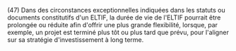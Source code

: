 (47) Dans des circonstances exceptionnelles indiquées dans les statuts ou documents constitutifs d'un ELTIF, la durée de vie de l'ELTIF pourrait être prolongée ou réduite afin d'offrir une plus grande flexibilité, lorsque, par exemple, un projet est terminé plus tôt ou plus tard que prévu, pour l'aligner sur sa stratégie d'investissement à long terme.